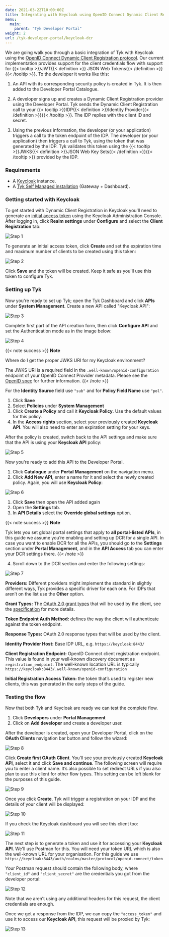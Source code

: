 ```yaml
---
date: 2021-03-22T10:00:00Z
title: Integrating with Keycloak using OpenID Connect Dynamic Client Registration
menu:
  main:
    parent: "Tyk Developer Portal"
weight: 2 
url: /tyk-developer-portal/keycloak-dcr
---
```


We are going walk you through a basic integration of Tyk with Keycloak using the [OpenID Connect Dynamic Client Registration protocol](https://tools.ietf.org/html/rfc7591). Our current implementation provides support for the client credentials flow with support for {{< tooltip >}}JWT{{< definition >}} JSON Web Tokens{{< /definition >}}{{< /tooltip >}}. To the developer it works like this:

1. An API with its corresponding security policy is created in Tyk. It is then added to the Developer Portal Catalogue.

2. A developer signs up and creates a Dynamic Client Registration provider using the Developer Portal.
Tyk sends the Dynamic Client Registration call to your {{< tooltip >}}IDP{{< definition >}}Identity Provider{{< /definition >}}{{< /tooltip >}}. The IDP replies with the client ID and secret.

3. Using the previous information, the developer (or your application) triggers a call to the token endpoint of the IDP.
The developer (or your application) then triggers a call to Tyk, using the token that was generated by the IDP. Tyk validates this token using the {{< tooltip >}}JWKS{{< definition >}}JSON Web Key Sets{{< /definition >}}{{< /tooltip >}} provided by the IDP.

### Requirements

- A [Keycloak](https://www.keycloak.org/) instance.
- A [Tyk Self Managed installation](/docs/tyk-on-premises/) (Gateway + Dashboard).

### Getting started with Keycloak

To get started with Dynamic Client Registration in Keycloak you'll need to generate an [initial access token](https://openid.net/specs/openid-connect-registration-1_0.html#Terminology) using the Keycloak Administration Console. After logging in, click **Realm settings**  under **Configure** and select the **Client Registration** tab:

![Step 1](/docs/img/dcr/keycloak/step_1.png)

To generate an initial access token, click **Create** and set the expiration time and maximum number of clients to be created using this token:

![Step 2](/docs/img/dcr/keycloak/step_2.png)

Click **Save** and the token will be created. Keep it safe as you'll use this token to configure Tyk.

### Setting up Tyk

Now you're ready to set up Tyk; open the Tyk Dashboard and click **APIs** under **System Management**. Create a new API called "Keycloak API":

![Step 3](/docs/img/dcr/keycloak/step_3.png)

Complete first part of the API creation form, then click **Configure API** and set the Authentication mode as in the image below:

![Step 4](/docs/img/dcr/keycloak/step_4.png)

{{< note success >}}
**Note**  

Where do I get the proper JWKS URI for my Keycloak environment?

The JWKS URI is a required field in the `.well-known/openid-configuration` endpoint of your OpenID Connect Provider metadata. Please see the [OpenID spec](https://openid.net/specs/openid-connect-discovery-1_0.html#ProviderConfigurationResponse) for further information.
{{< /note >}}



For the **Identity Source** field use `"sub"` and for **Policy Field Name** use `"pol"`.

1. Click **Save** 
2. Select **Policies** under **System Management**
3. Click **Create a Policy** and call it **Keycloak Policy**. Use the default values for this policy.
4. In the **Access rights** section, select your previously created **Keycloak API**. You will also need to enter an expiration setting for your keys.

After the policy is created, switch back to the API settings and make sure that the API is using your **Keycloak API** policy:

![Step 5](/docs/img/dcr/keycloak/step_5.png)

Now you're ready to add this API to the Developer Portal. 
1. Click **Catalogue** under **Portal Management** on the navigation menu. 
2. Click **Add New API**, enter a name for it and select the newly created policy. Again, you will use **Keycloak Policy**:

![Step 6](/docs/img/dcr/keycloak/step_6.png)

1. Click **Save** then open the API added again
2. Open the **Settings** tab. 
3. In **API Details** select the **Override global settings** option.

{{< note success >}}
**Note**  

Tyk lets you set global portal settings that apply to **all portal-listed APIs**, in this guide we assume you’re enabling and setting up DCR for a single API. In case you want to enable DCR for all the APIs, you should go to the **Settings** section under **Portal Management**, and in the **API Access** tab you can enter your DCR settings there.
{{< /note >}}

4. Scroll down to the DCR section and enter the following settings:

![Step 7](/docs/img/dcr/keycloak/step_7.png)

**Providers:** Different providers might implement the standard in slightly different ways, Tyk provides a specific driver for each one. For IDPs that aren’t on the list use the **Other** option.

**Grant Types:** The [OAuth 2.0 grant types](/docs/basic-config-and-security/security/authentication-authorization/oauth-2-0/#option-2---use-the-tyk-oauth-flow) that will be used by the client, see the [specification](https://openid.net/specs/openid-connect-registration-1_0.html#rfc.section.2) for more details.

**Token Endpoint Auth Method:** defines the way the client will authenticate against the token endpoint.

**Response Types:** OAuth 2.0 response types that will be used by the client.

**Identity Provider Host:** Base IDP URL, e.g. `https://keycloak:8443/`

**Client Registration Endpoint:** OpenID Connect client registration endpoint. This value is found in your well-known discovery document as `registration_endpoint`. The well-known location URL is typically `https://keycloak:8443/.well-known/openid-configuration`

**Initial Registration Access Token:** the token that’s used to register new clients, this was generated in the early steps of the guide.

### Testing the flow

Now that both Tyk and Keycloak are ready we can test the complete flow. 

1. Click **Developers** under **Portal Management**
2. Click on **Add developer** and create a developer user.

After the developer is created, open your Developer Portal, click on the **OAuth Clients** navigation bar button and follow the wizard:

![Step 8](/docs/img/dcr/keycloak/step_8.png)

Click **Create first OAuth Client**. You’ll see your previously created **Keycloak API**, select it and click **Save and continue**. The following screen will require you to enter a client name. It’s also possible to set redirect URLs if you also plan to use this client for other flow types. This setting can be left blank for the purposes of this guide.

![Step 9](/docs/img/dcr/keycloak/step_9.png)

Once you click **Create**, Tyk will trigger a registration on your IDP and the details of your client will be displayed:

![Step 10](/docs/img/dcr/keycloak/step_10.png)

If you check the Keycloak dashboard you will see this client too:

![Step 11](/docs/img/dcr/keycloak/step_11.png)

The next step is to generate a token and use it for accessing your **Keycloak API**. We'll use Postman for this. You will need your token URL which is also the well-known URL for your organisation.
For this guide we use `https://keycloak:8443/auth/realms/master/protocol/openid-connect/token`

Your Postman request should contain the following body, where `"client_id"` and `"client_secret"` are the credentials you got from the developer portal:

![Step 12](/docs/img/dcr/keycloak/step_12.png)

Note that we aren’t using any additional headers for this request, the client credentials are enough.

Once we get a response from the IDP, we can copy the `"access_token"` and use it to access our **Keycloak API**, this request will be proxied by Tyk:

![Step 13](/docs/img/dcr/keycloak/step_13.png)
